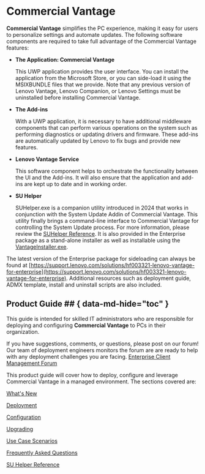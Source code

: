 # Commercial Vantage

**Commercial Vantage** simplifies the PC experience, making it easy for users to personalize settings and automate updates. The following software components are required to take full advantage of the Commercial Vantage features:

- **The Application: Commercial Vantage**

    This UWP application provides the user interface. You can install the application from the Microsoft Store, or you can side-load it using the MSIXBUNDLE files that we provide. Note that any previous version of Lenovo Vantage, Lenovo Companion, or Lenovo Settings must be uninstalled before installing Commercial Vantage.

- **The Add-ins**

    With a UWP application, it is necessary to have additional middleware components that can perform various operations on the system such as performing diagnostics or updating drivers and firmware. These add-ins are automatically updated by Lenovo to fix bugs and provide new features.

- **Lenovo Vantage Service**

    This software component helps to orchestrate the functionality between the UI and the Add-ins. It will also ensure that the application and add-ins are kept up to date and in working order.

- **SU Helper**

    SUHelper.exe is a companion utility introduced in 2024 that works in conjunction with the System Update Addin of Commercial Vantage. This utility finally brings a command-line interface to Commercial Vantage for controlling the System Update process. For more information, please review the [SUHelper Reference](https://docs.lenovocdrt.com/guides/cv/suhelper).  It is also provided in the Enterprise package as a stand-alone installer as well as installable using the [VantageInstaller.exe](http://docs.lenovocdrt.com/guides/cv/commercial_vantage/#using-vantageinstallerexe).

The latest version of the Enterprise package for sideloading can always be found at [https://support.lenovo.com/solutions/hf003321-lenovo-vantage-for-enterprise](https://support.lenovo.com/solutions/hf003321-lenovo-vantage-for-enterprise). Additional resources such as deployment guide, ADMX template, install and uninstall scripts are also included.

## Product Guide ## { data-md-hide="toc" }

This guide is intended for skilled IT administrators who are responsible for deploying and configuring **Commercial Vantage** to PCs in their organization.

If you have suggestions, comments, or questions, please post on our forum! Our team of deployment engineers monitors the forum are are ready to help with any deployment challenges you are facing. [Enterprise Client Management Forum](https://forums.lenovo.com/t5/Enterprise-Client-Management/bd-p/sa01_eg)

This product guide will cover how to deploy, configure and leverage Commercial Vantage in a managed environment. The sections covered are:

[What's New](.\whatsnew.md)

[Deployment](.\deployment.md)

[Configuration](.\configuration.md)

[Upgrading](.\upgrading.md)

[Use Case Scenarios](.\use_case_scenarios.md)

[Frequently Asked Questions](.\commercial_vantage_faq.md)

[SU Helper Reference](.\suhelper.md)

